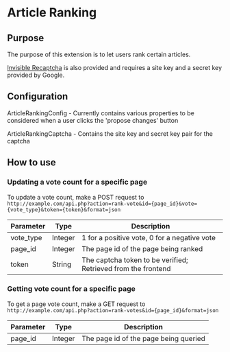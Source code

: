 # Article Ranking

## Purpose

The purpose of this extension is to let users rank certain articles. 

[Invisible Recaptcha](https://developers.google.com/recaptcha/docs/invisible) is also provided and requires a site key and a secret key provided by Google.

## Configuration

ArticleRankingConfig - Currently contains various properties to be considered when a user clicks the 'propose changes' button

ArticleRankingCaptcha - Contains the site key and secret key pair for the captcha

## How to use

### Updating a vote count for a specific page
To update a vote count, make a POST request to `http://example.com/api.php?action=rank-vote&id={page_id}&vote={vote_type}&token={token}&format=json`

| Parameter | Type | Description |
|-----------|-------------|------|
| vote_type | Integer     | 1 for a positive vote, 0 for a negative vote |
| page_id   | Integer     | The page id of the page being ranked |
| token     | String      | The captcha token to be verified; Retrieved from the frontend |

### Getting vote count for a specific page
To get a page vote count, make a GET request to `http://example.com/api.php?action=rank-votes&id={page_id}&format=json`

| Parameter | Type | Description |
|-----------|-------------|------|
| page_id     | Integer      | The page id of the page being queried |
